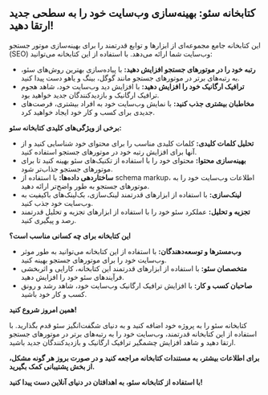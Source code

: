 ## کتابخانه سئو: بهینه‌سازی وب‌سایت خود را به سطحی جدید ارتقا دهید!

این کتابخانه جامع مجموعه‌ای از ابزارها و توابع قدرتمند را برای بهینه‌سازی موتور جستجو (SEO) وب‌سایت شما ارائه می‌دهد. با استفاده از این کتابخانه می‌توانید:

* **رتبه خود را در موتورهای جستجو افزایش دهید:** با پیاده‌سازی بهترین روش‌های سئو، به رتبه‌های برتر در موتورهای جستجو مانند گوگل، بینگ و یاهو دست پیدا کنید.
* **ترافیک ارگانیک خود را افزایش دهید:** با افزایش دید وب‌سایت خود، شاهد هجوم ترافیک ارگانیک و بازدیدکنندگان جدید خواهید بود.
* **مخاطبان بیشتری جذب کنید:** با نمایش وب‌سایت خود به افراد بیشتری، فرصت‌های جدیدی برای کسب و کار خود ایجاد خواهید کرد.

**برخی از ویژگی‌های کلیدی کتابخانه سئو:**

* **تحلیل کلمات کلیدی:** کلمات کلیدی مناسب را برای محتوای خود شناسایی کنید و از آنها برای افزایش رتبه خود در موتورهای جستجو استفاده کنید.
* **بهینه‌سازی محتوا:** محتوای خود را با استفاده از تکنیک‌های سئو بهینه کنید تا برای موتورهای جستجو جذاب‌تر شود.
* **ساختاردهی داده‌ها:** با استفاده از schema markup، اطلاعات وب‌سایت خود را به موتورهای جستجو به طور واضح‌تر ارائه دهید.
* **لینک‌سازی:** با استفاده از ابزارهای قدرتمند لینک‌سازی، بک‌لینک‌های باکیفیت به وب‌سایت خود جذب کنید.
* **تجزیه و تحلیل:** عملکرد سئو خود را با استفاده از ابزارهای تجزیه و تحلیل قدرتمند رصد و پیگیری کنید.

**این کتابخانه برای چه کسانی مناسب است؟**

* **وب‌مسترها و توسعه‌دهندگان:** با استفاده از این کتابخانه می‌توانید به طور موثر وب‌سایت خود را برای موتورهای جستجو بهینه کنید.
* **متخصصان سئو:** با استفاده از ابزارهای قدرتمند این کتابخانه، کارایی و اثربخشی فرآیندهای سئو خود را افزایش دهید.
* **صاحبان کسب و کار:** با افزایش ترافیک ارگانیک وب‌سایت خود، شاهد رشد و رونق کسب و کار خود باشید.

**همین امروز شروع کنید!**

کتابخانه سئو را به پروژه خود اضافه کنید و به دنیای شگفت‌انگیز سئو قدم بگذارید. با استفاده از این کتابخانه قدرتمند، وب‌سایت خود را به رتبه‌های برتر در موتورهای جستجو ارتقا دهید و شاهد افزایش چشمگیر ترافیک ارگانیک و بازدیدکنندگان جدید باشید.

**برای اطلاعات بیشتر، به مستندات کتابخانه مراجعه کنید و در صورت بروز هر گونه مشکل، از بخش پشتیبانی کمک بگیرید.**

**با استفاده از کتابخانه سئو، به اهدافتان در دنیای آنلاین دست پیدا کنید!**
